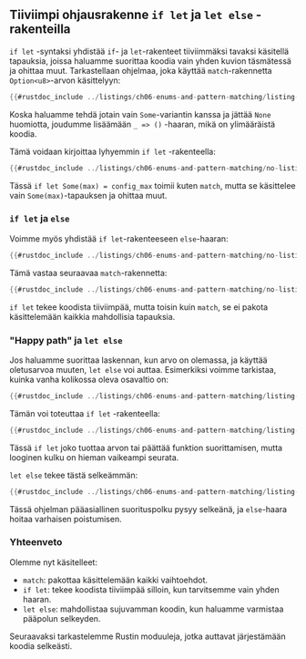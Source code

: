 ## Tiiviimpi ohjausrakenne `if let` ja `let else` -rakenteilla

`if let` -syntaksi yhdistää `if`- ja `let`-rakenteet tiiviimmäksi tavaksi käsitellä tapauksia, joissa haluamme suorittaa koodia vain yhden kuvion täsmätessä ja ohittaa muut. Tarkastellaan ohjelmaa, joka käyttää `match`-rakennetta `Option<u8>`-arvon käsittelyyn:

```rust
{{#rustdoc_include ../listings/ch06-enums-and-pattern-matching/listing-06-06/src/main.rs:here}}
```

Koska haluamme tehdä jotain vain `Some`-variantin kanssa ja jättää `None` huomiotta, joudumme lisäämään `_ => ()` -haaran, mikä on ylimääräistä koodia.

Tämä voidaan kirjoittaa lyhyemmin `if let` -rakenteella:

```rust
{{#rustdoc_include ../listings/ch06-enums-and-pattern-matching/no-listing-12-if-let/src/main.rs:here}}
```

Tässä `if let Some(max) = config_max` toimii kuten `match`, mutta se käsittelee vain `Some(max)`-tapauksen ja ohittaa muut. 

### `if let` ja `else`

Voimme myös yhdistää `if let`-rakenteeseen `else`-haaran:

```rust
{{#rustdoc_include ../listings/ch06-enums-and-pattern-matching/no-listing-14-count-and-announce-if-let-else/src/main.rs:here}}
```

Tämä vastaa seuraavaa `match`-rakennetta:

```rust
{{#rustdoc_include ../listings/ch06-enums-and-pattern-matching/no-listing-13-count-and-announce-match/src/main.rs:here}}
```

`if let` tekee koodista tiiviimpää, mutta toisin kuin `match`, se ei pakota käsittelemään kaikkia mahdollisia tapauksia.

### "Happy path" ja `let else`

Jos haluamme suorittaa laskennan, kun arvo on olemassa, ja käyttää oletusarvoa muuten, `let else` voi auttaa. Esimerkiksi voimme tarkistaa, kuinka vanha kolikossa oleva osavaltio on:

```rust
{{#rustdoc_include ../listings/ch06-enums-and-pattern-matching/listing-06-07/src/main.rs:state}}
```

Tämän voi toteuttaa `if let` -rakenteella:

```rust
{{#rustdoc_include ../listings/ch06-enums-and-pattern-matching/listing-06-08/src/main.rs:describe}}
```

Tässä `if let` joko tuottaa arvon tai päättää funktion suorittamisen, mutta looginen kulku on hieman vaikeampi seurata.

`let else` tekee tästä selkeämmän:

```rust
{{#rustdoc_include ../listings/ch06-enums-and-pattern-matching/listing-06-09/src/main.rs:describe}}
```

Tässä ohjelman pääasiallinen suorituspolku pysyy selkeänä, ja `else`-haara hoitaa varhaisen poistumisen.

### Yhteenveto

Olemme nyt käsitelleet:

- `match`: pakottaa käsittelemään kaikki vaihtoehdot.
- `if let`: tekee koodista tiiviimpää silloin, kun tarvitsemme vain yhden haaran.
- `let else`: mahdollistaa sujuvamman koodin, kun haluamme varmistaa pääpolun selkeyden.

Seuraavaksi tarkastelemme Rustin moduuleja, jotka auttavat järjestämään koodia selkeästi.
